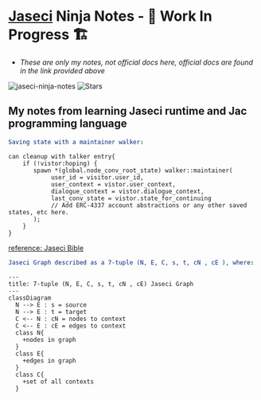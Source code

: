 # [Jaseci](https://docs.jaseci.org/) Ninja Notes - 🚧 Work In Progress 🏗

- *These are only my notes, not official docs here, official docs are found in the link provided above*

<p align="left"> 
<img src="https://komarev.com/ghpvc/?username=jaseci-ninja-notes&label=Profile%20views&color=f79952&style=flat" alt="jaseci-ninja-notes" /> 
<img alt="Stars" src="https://img.shields.io/github/stars/WrappedUsername/jaseci-ninja-notes?style=flat-square&labelColor=343b41"/>
</p>

## My notes from learning Jaseci runtime and Jac programming language

```yml
Saving state with a maintainer walker:
```

```jac
can cleanup with talker entry{
    if (!vistor:hoping) {
       spawn *(global.node_conv_root_state) walker::maintainer(
            user_id = visitor.user_id,
            user_context = vistor.user_context,
            dialogue_context = vistor.dialogue_context,
            last_conv_state = vistor.state_for_continuing
            // Add ERC-4337 account abstractions or any other saved states, etc here.
       );
    }
}
```

[reference: Jaseci Bible](https://github.com/Jaseci-Labs/jaseci/raw/main/support/bible/pdf/jaseci_bible.pdf)

```yml
Jaseci Graph described as a 7-tuple (N, E, C, s, t, cN , cE ), where:
```

```mermaid
---
title: 7-tuple (N, E, C, s, t, cN , cE) Jaseci Graph
---
classDiagram
  N --> E : s = source 
  N --> E : t = target
  C <-- N : cN = nodes to context
  C <-- E : cE = edges to context
  class N{
    +nodes in graph
  }
  class E{
    +edges in graph
  }
  class C{
    +set of all contexts
  }
```
